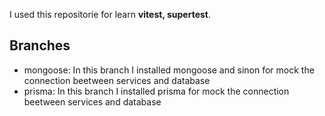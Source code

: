 I used this repositorie for learn **vitest, supertest**.

## Branches

* mongoose: In this branch I installed mongoose and sinon for mock the connection beetween services and database
* prisma: In this branch I installed prisma for mock the connection beetween services and database
